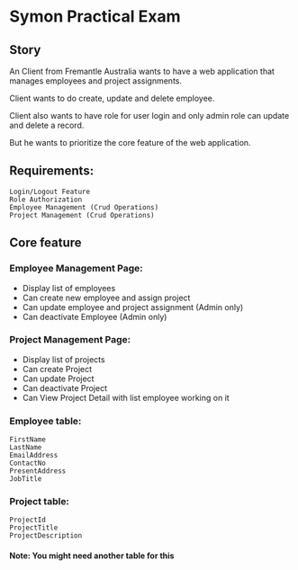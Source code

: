 # Symon Practical Exam

## Story
An Client from Fremantle Australia wants to have a web application that manages employees and project assignments.

Client wants to do create, update and delete employee.

Client also wants to have role for user login and only admin role can update and delete a record.

But he wants to prioritize the core feature of the web application.


## Requirements:
	Login/Logout Feature
	Role Authorization
	Employee Management (Crud Operations)
	Project Management (Crud Operations)

## Core feature
### Employee Management Page:
- Display list of employees
- Can create new employee and assign project
- Can update employee and project assignment (Admin only)
- Can deactivate Employee (Admin only)

### Project Management Page:
- Display list of projects
- Can create Project
- Can update Project
- Can deactivate Project
- Can View Project Detail with list employee working on it


### Employee table:
	FirstName
	LastName
	EmailAddress
	ContactNo
	PresentAddress
	JobTitle

### Project table:
	ProjectId
	ProjectTitle
	ProjectDescription

#### Note: You might need another table for this



